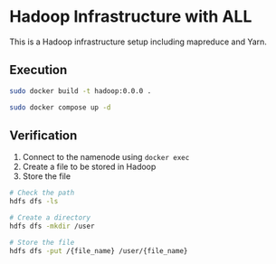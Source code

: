 # Hadoop Infrastructure with ALL

This is a Hadoop infrastructure setup including mapreduce and Yarn.

## Execution

```bash
sudo docker build -t hadoop:0.0.0 .

sudo docker compose up -d
```

## Verification

1. Connect to the namenode using `docker exec`
2. Create a file to be stored in Hadoop
3. Store the file

```bash
# Check the path
hdfs dfs -ls

# Create a directory
hdfs dfs -mkdir /user

# Store the file
hdfs dfs -put /{file_name} /user/{file_name}
```

